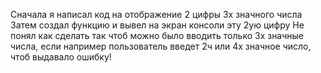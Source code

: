 Сначала я написал код на отображение 2 цифры 3х значного числа
Затем создал функцию и вывел на экран консоли эту 2ую цифру
Не понял как сделать так чтоб можно было вводить только 3х значные числа, если например пользователь введет 2ч или 4х значное число, чтоб выдавало ошибку!
